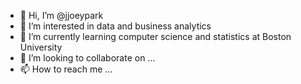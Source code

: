 - 👋 Hi, I’m @jjoeypark
- 👀 I’m interested in data and business analytics 
- 🌱 I’m currently learning computer science and statistics at Boston University 
- 💞️ I’m looking to collaborate on ...
- 📫 How to reach me ...

<!---
jjoeypark/jjoeypark is a ✨ special ✨ repository because its `README.md` (this file) appears on your GitHub profile.
You can click the Preview link to take a look at your changes.
--->
